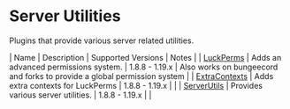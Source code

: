 # Server Utilities

Plugins that provide various server related utilities.

| Name | Description | Supported Versions | Notes |
| [LuckPerms](https://luckperms.net) | Adds an advanced permissions system. | 1.8.8 - 1.19.x | Also works on bungeecord and forks to provide a global permission system |
| [ExtraContexts](https://github.com/LuckPerms/ExtraContexts) | Adds extra contexts for LuckPerms | 1.8.8 - 1.19.x |  |
| [ServerUtils](https://www.spigotmc.org/resources/79599/) | Provides various server utilities. | 1.8.8 - 1.19.x |  |
